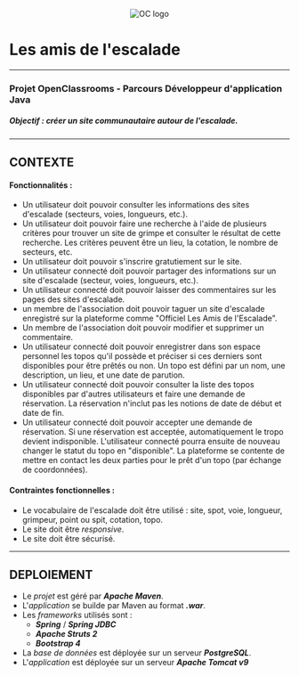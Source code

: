 <p align="center">
<img src="https://upload.wikimedia.org/wikipedia/fr/0/0d/Logo_OpenClassrooms.png" alt="OC logo">
</p>

# Les amis de l'escalade

<hr>

### Projet OpenClassrooms - Parcours Développeur d'application Java

##### Objectif : créer un site communautaire autour de l'escalade.

<hr>

## CONTEXTE
#### Fonctionnalités :
- Un utilisateur doit  pouvoir consulter les informations des sites d'escalade (secteurs, voies, longueurs, etc.).
- Un utilisateur doit pouvoir faire une recherche à l'aide de plusieurs critères pour trouver un site de grimpe et consulter le résultat de cette recherche. Les critères peuvent être un lieu, la cotation, le nombre de secteurs, etc.
- Un utilisateur doit pouvoir s'inscrire gratutiement sur le site.
- Un utilisateur connecté doit pouvoir partager des informations sur un site d'escalade (secteur, voies, longueurs, etc.).
- Un utilisateur connecté doit pouvoir laisser des commentaires sur les pages des sites d'escalade.
- un membre de l'association doit pouvoir taguer un site d'escalade enregistré sur la plateforme comme "Officiel Les Amis de l'Escalade".
- Un membre de l'association doit pouvoir modifier et supprimer un commentaire.
- Un utilisateur connecté doit pouvoir enregistrer dans son espace personnel les topos qu'il possède et préciser si ces derniers sont disponibles pour être prêtés ou non. Un topo est défini par un nom, une description, un lieu, et une date de parution.
- Un utilisateur connecté doit pouvoir consulter la liste des topos disponibles par d'autres utilisateurs et faire une demande de réservation. La réservation n'inclut pas les notions de date de début et date de fin.
- Un utilisateur connecté doit pouvoir accepter une demande de réservation. Si une réservation est acceptée, automatiquement le tropo devient indisponible. L'utilisateur connecté pourra ensuite de nouveau changer le statut du topo en "disponible". La plateforme se contente de mettre en contact les deux parties pour le prêt d'un topo (par échange de coordonnées).

#### Contraintes fonctionnelles :
- Le vocabulaire de l'escalade doit être utilisé : site, spot, voie, longueur, grimpeur, point ou spit, cotation, topo.
- Le site doit être *responsive*.
- Le site doit être sécurisé.

<hr>

## DEPLOIEMENT
- Le *projet* est géré par ***Apache Maven***.
- L'*application* se builde par Maven au format ***.war***.
- Les *frameworks* utilisés sont :
  - ***Spring*** / ***Spring JDBC***
  - ***Apache Struts 2***
  - ***Bootstrap 4***
- La *base de données* est déployée sur un serveur ***PostgreSQL***.
- L'*application* est déployée sur un serveur ***Apache Tomcat v9***
